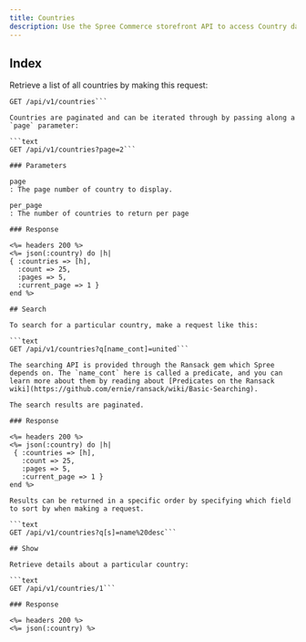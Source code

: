 ```yaml
---
title: Countries
description: Use the Spree Commerce storefront API to access Country data.
---
```


## Index

Retrieve a list of all countries by making this request:

```text
GET /api/v1/countries```

Countries are paginated and can be iterated through by passing along a `page` parameter:

```text
GET /api/v1/countries?page=2```

### Parameters

page
: The page number of country to display.

per_page
: The number of countries to return per page

### Response

<%= headers 200 %>
<%= json(:country) do |h|
{ :countries => [h],
  :count => 25,
  :pages => 5,
  :current_page => 1 }
end %>

## Search

To search for a particular country, make a request like this:

```text
GET /api/v1/countries?q[name_cont]=united```

The searching API is provided through the Ransack gem which Spree depends on. The `name_cont` here is called a predicate, and you can learn more about them by reading about [Predicates on the Ransack wiki](https://github.com/ernie/ransack/wiki/Basic-Searching).

The search results are paginated.

### Response

<%= headers 200 %>
<%= json(:country) do |h|
 { :countries => [h],
   :count => 25,
   :pages => 5,
   :current_page => 1 }
end %>

Results can be returned in a specific order by specifying which field to sort by when making a request.

```text
GET /api/v1/countries?q[s]=name%20desc```

## Show

Retrieve details about a particular country:

```text
GET /api/v1/countries/1```

### Response

<%= headers 200 %>
<%= json(:country) %>


